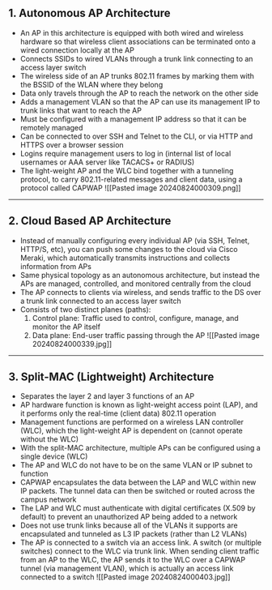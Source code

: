 ## 1. Autonomous AP Architecture
- An AP in this architecture is equipped with both wired and wireless hardware so that wireless client associations can be terminated onto a wired connection locally at the AP
- Connects SSIDs to wired VLANs through a trunk link connecting to an access layer switch
- The wireless side of an AP trunks 802.11 frames by marking them with the BSSID of the WLAN where they belong
- Data only travels through the AP to reach the network on the other side
- Adds a management VLAN so that the AP can use its management IP to trunk links that want to reach the AP
- Must be configured with a management IP address so that it can be remotely managed
- Can be connected to over SSH and Telnet to the CLI, or via HTTP and HTTPS over a browser session
- Logins require management users to log in (internal list of local usernames or AAA server like TACACS+ or RADIUS)
- The light-weight AP and the WLC bind together with a tunneling protocol, to carry 802.11-related messages and client data, using a protocol called CAPWAP
![[Pasted image 20240824000309.png]]
---
## 2. Cloud Based AP Architecture
- Instead of manually configuring every individual AP (via SSH, Telnet, HTTP/S, etc), you can push some changes to the cloud via Cisco Meraki, which automatically transmits instructions and collects information from APs
- Same physical topology as an autonomous architecture, but instead the APs are managed, controlled, and monitored centrally from the cloud
- The AP connects to clients via wireless, and sends traffic to the DS over a trunk link connected to an access layer switch
- Consists of two distinct planes (paths):
    1. Control plane: Traffic used to control, configure, manage, and monitor the AP itself
    2. Data plane: End-user traffic passing through the AP
![[Pasted image 20240824000339.jpg]]
---
## 3. Split-MAC (Lightweight) Architecture
- Separates the layer 2 and layer 3 functions of an AP
- AP hardware function is known as light-weight access point (LAP), and it performs only the real-time (client data) 802.11 operation
- Management functions are performed on a wireless LAN controller (WLC), which the light-weight AP is dependent on (cannot operate without the WLC)
- With the split-MAC architecture, multiple APs can be configured using a single device (WLC)
- The AP and WLC do not have to be on the same VLAN or IP subnet to function
- CAPWAP encapsulates the data between the LAP and WLC within new IP packets. The tunnel data can then be switched or routed across the campus network
- The LAP and WLC must authenticate with digital certificates (X.509 by default) to prevent an unauthorized AP being added to a network
- Does not use trunk links because all of the VLANs it supports are encapsulated and tunneled as L3 IP packets (rather than L2 VLANs)
- The AP is connected to a switch via an access link. A switch (or multiple switches) connect to the WLC via trunk link. When sending client traffic from an AP to the WLC, the AP sends it to the WLC over a CAPWAP tunnel (via management VLAN), which is actually an access link connected to a switch
![[Pasted image 20240824000403.jpg]]